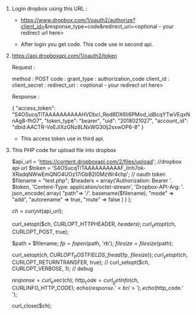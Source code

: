 
1) Login dropbox using this URL :
	- https://www.dropbox.com/1/oauth2/authorize?client_id=<your client_id here>&response_type=code&redirect_uri=<optional - your redirect url here>

	- After login you get code. This code use in second api.


2) https://api.dropboxapi.com/1/oauth2/token

	Request :

	method : POST
	code : <Set login dropbox generated code here>
	grant_type : authorization_code
	client_id : <your client id>
	client_secret : <your secret>
	redirect_uri : <optional - your redirect url here>

	Response :

	{
		"access_token": "S4OSucqTlTAAAAAAAAAAHVDbcI_Red8DX6Ii6PMod_idBcqYTwVEqxNnAg8-fhO7",
		"token_type": "bearer",
		"uid": "2018021027",
		"account_id": "dbid:AACTR-VoEJIXzGNz8LNxWG30lj2sxwOP6-8"
	}

	- This access token use in third api.

3) This PHP code for upload file into dropbox

	$api_url = 'https://content.dropboxapi.com/2/files/upload'; //dropbox api url
	$token = 'S4OSucqTlTAAAAAAAAAAF_ilnh7ok-XRadqNWwEmQNO4UOz17iGbB2I0MzWr4chp'; // oauth token
	$filename = "test.php";
	$headers = array('Authorization: Bearer '. $token,
		'Content-Type: application/octet-stream',
		'Dropbox-API-Arg: '.
		json_encode(
			array(
				"path"=> '/'. basename($filename),
				"mode" => "add",
				"autorename" => true,
				"mute" => false
			)
		)
	);

	$ch = curl_init($api_url);

	curl_setopt($ch, CURLOPT_HTTPHEADER, $headers);
	curl_setopt($ch, CURLOPT_POST, true);

	$path = $filename;
	$fp = fopen($path, 'rb');
	$filesize = filesize($path);

	curl_setopt($ch, CURLOPT_POSTFIELDS, fread($fp, $filesize));
	curl_setopt($ch, CURLOPT_RETURNTRANSFER, true);
	// curl_setopt($ch, CURLOPT_VERBOSE, 1); // debug

	$response = curl_exec($ch);
	$http_code = curl_getinfo($ch, CURLINFO_HTTP_CODE);
	echo($response.'<br/>');
	echo($http_code.'<br/>');

	curl_close($ch);

